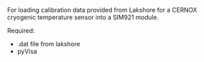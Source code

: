 For loading calibration data provided from Lakshore for a CERNOX cryogenic temperature sensor into a SIM921 module.</br>

Required: </br>
- .dat file from lakshore</br>
- pyVisa